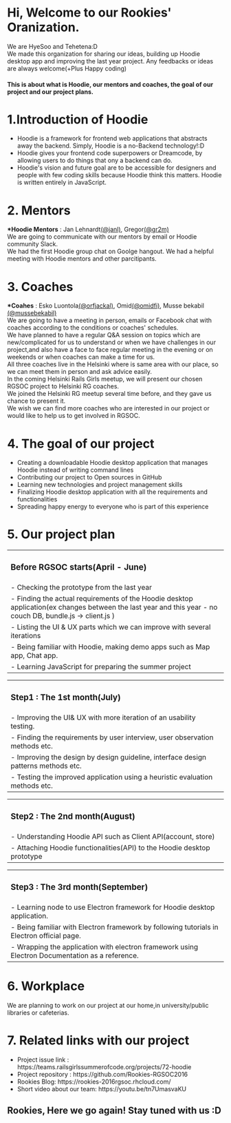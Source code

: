 <h1>Hi, Welcome to our Rookies' Oranization.</h1>
<p> We are HyeSoo and Tehetena:D <br/>
    We made this organization for sharing our ideas, building up Hoodie desktop app 
    and improving the last year project. Any feedbacks or ideas are always welcome(+Plus Happy coding) </p>

<h4>This is about what is Hoodie, our mentors and coaches, the goal of our project and our project plans.</h4>

<h1>1.Introduction of Hoodie</h1>
<ul>
<li>Hoodie is a framework for frontend web applications that abstracts away the backend. 
Simply, Hoodie is a no-Backend technology!:D </li>

<li>Hoodie gives your frontend code superpowers or Dreamcode, 
by allowing users to do things that ony a backend can do.</li>

<li>Hoodie's vision and future goal are to be accessible for designers and 
people with few coding skills because Hoodie think this matters.
Hoodie is written entirely in JavaScript.</li>
</ul>

<h1>2. Mentors</h1>  
   <p><strong>*Hoodie Mentors</strong> : Jan Lehnardt<a href="https://twitter.com/janl" target="_blank">(@janl)</a>, Gregor<a href="https://twitter.com/gr2m" target="_blank">(@gr2m)</a><br>
   We are going to communicate with our mentors by email or Hoodie community Slack.<br>
   We had the first Hoodie group chat on Goolge hangout. We had a helpful meeting with Hoodie mentors and other parcitipants.</p>

<h1>3. Coaches</h1> 
   <p><strong>*Coahes</strong> : Esko Luontola<a href="https://twitter.com/orfjackal" target="_blank">(@orfjackal)</a>, Omid<a href="https://github.com/omidfi" target="_blank">(@omidfi)</a>, Musse bekabil<a href="https://github.com/mussebekabil" target="_blank"> (@mussebekabil)</a><br>
    We are going to have a meeting in person, emails or Facebook chat with coaches according to the conditions or coaches' schedules. <br>
    We have planned to have a regular Q&A session on topics which are new/complicated for us to understand or when we have challenges in our project,and also have a face to face regular meeting in the evening or on weekends or when coaches can make a time for us. <br>
    All three coaches live in the Helsinki where is same area with our place, so we can meet them in person and ask advice easily. <br>
    In the coming Helsinki Rails Girls meetup, we will present our chosen RGSOC project to Helsinki RG coaches.<br> 
	We joined the Helsinki RG meetup several time before, and they gave us chance to present it. <br>
    We wish we can find more coaches who are interested in our project or would like to help us to get involved in RGSOC.<br></p>
 
<h1>4. The goal of our project</h1>
<ul>
<li>Creating a downloadable Hoodie desktop application that manages Hoodie instead of writing command lines </li>
<li>Contributing our project to Open sources in GitHub </li>
<li>Learning new technologies and project management skills</li>
<li>Finalizing Hoodie desktop application with all the requirements and functionalities</li>
<li>Spreading happy energy to everyone who is part of this experience</li>
</ul>

<h1>5. Our project plan</h1>

<table>
<tr><td><h3> Before RGSOC starts(April - June) </h3></td></tr>
 <tr><td>- Checking the prototype from the last year</td></tr>
 <tr><td>- Finding the actual requirements of the Hoodie desktop application(ex changes between the last year and this year - no couch DB, bundle.js -> client.js )</td></tr>
 <tr><td>- Listing the UI & UX parts which we can improve with several iterations</td></tr>
 <tr><td>- Being familiar with Hoodie, making demo apps such as Map app, Chat app.</td></tr>
 <tr><td>- Learning JavaScript for preparing the summer project </td></tr>
</table>

<table>
<tr><td><h3> Step1 : The 1st month(July)</h3></td></tr>
 <tr><td>- Improving the UI& UX with more iteration of an usability testing.</td></tr>
 <tr><td>- Finding the requirements by user interview, user observation methods etc.</td></tr>
 <tr><td>- Improving the design by design guideline, interface design patterns methods etc.</td></tr>
 <tr><td>- Testing the improved application using a heuristic evaluation methods etc.</td></tr>
</table>

<table>
<tr><td><h3> Step2 : The 2nd month(August)</h3></td></tr> 
 <tr><td>- Understanding Hoodie API such as Client API(account, store)</td></tr>
 <tr><td>- Attaching Hoodie functionalities(API) to the Hoodie desktop prototype</td></tr> 
</table>

<table>
<tr><td><h3> Step3 : The 3rd month(September)</h3></td></tr>
 <tr><td>- Learning node to use Electron framework for Hoodie desktop application.</td></tr>
 <tr><td>- Being familiar with Electron framework by following tutorials in Electron official page.</td></tr>
 <tr><td>- Wrapping the application with electron framework using Electron Documentation as a reference.</td></tr> 
</table>


<h1>6. Workplace </h1>
<p>We are planning to work on our project at our home,in university/public libraries or cafeterias.</p>   
 
 
<h1>7. Related links with our project</h1> 
<ul>
<li>Project issue link : https://teams.railsgirlssummerofcode.org/projects/72-hoodie</li>
<li>Project repository : https://github.com/Rookies-RGSOC2016</li>
<li>Rookies Blog: https://rookies-2016rgsoc.rhcloud.com/</li>
<li>Short video about our team: https://youtu.be/tn7UmasvaKU</li>
</ul>

 
<h2> Rookies, Here we go again! Stay tuned with us :D </h2>
